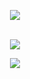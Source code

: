  <p align="center">
 <a href="https://ko-fi.com/T6T2J9FXN">
 <img src="https://komarev.com/ghpvc/?username=yung4L&style=flat-square"/>
</p>
 <p align="center"><br>
  <a href="https://discord.com/users/605760781664911380">
    <img src="https://lanyard-profile-readme.vercel.app/api/605760781664911380"/>
     </a>
  </p>
<p align="center">
  <img src="https://capsule-render.vercel.app/api?type=waving&color=gradient&height=60&section=footer"/>
</p>









 










